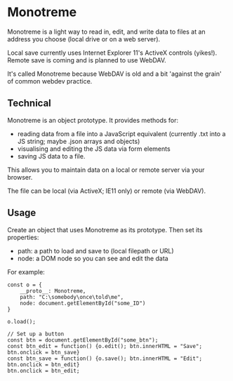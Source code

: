 # Monotreme

Monotreme is a light way to read in, edit, and write data to files at an address you choose (local drive or on a web server).

Local save currently uses Internet Explorer 11's ActiveX controls (yikes!). Remote save is coming and is planned to use WebDAV.

It's called Monotreme because WebDAV is old and a bit 'against the grain' of common webdev practice.

## Technical

Monotreme is an object prototype. It provides methods for:

- reading data from a file into a JavaScript equivalent (currently .txt into a JS string; maybe .json arrays and objects)
- visualising and editing the JS data via form elements
- saving JS data to a file.

This allows you to maintain data on a local or remote server via your browser.

The file can be local (via ActiveX; IE11 only) or remote (via WebDAV).

## Usage

Create an object that uses Monotreme as its prototype. Then set its properties:

- path: a path to load and save to (local filepath or URL)
- node: a DOM node so you can see and edit the data

For example:

    const o = {
        __proto__: Monotreme,
        path: "C:\somebody\once\told\me",
        node: document.getElementById("some_ID")
    }

    o.load();

    // Set up a button
    const btn = document.getElementById("some_btn");
    const btn_edit = function() {o.edit(); btn.innerHTML = "Save"; btn.onclick = btn_save}
    const btn_save = function() {o.save(); btn.innerHTML = "Edit"; btn.onclick = btn_edit}
    btn.onclick = btn_edit;